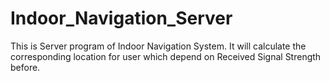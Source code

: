 # Indoor_Navigation_Server
This is Server program of Indoor Navigation System. It will calculate the corresponding location for user which depend on Received Signal Strength before.
